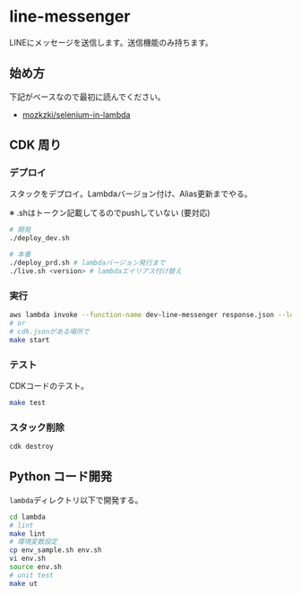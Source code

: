 # line-messenger

LINEにメッセージを送信します。送信機能のみ持ちます。

## 始め方

下記がベースなので最初に読んでください。

- [mozkzki/selenium-in-lambda](https://github.com/mozkzki/selenium-in-lambda)

## CDK 周り

### デプロイ

スタックをデプロイ。Lambdaバージョン付け、Alias更新までやる。

※ .shはトークン記載してるのでpushしていない (要対応)

```sh
# 開発
./deploy_dev.sh
```

```sh
# 本番
./deploy_prd.sh # lambdaバージョン発行まで
./live.sh <version> # lambdaエイリアス付け替え
```

### 実行

```sh
aws lambda invoke --function-name dev-line-messenger response.json --log-type Tail --query 'LogResult' --output text | base64 -d
# or
# cdk.jsonがある場所で
make start
```

### テスト

CDKコードのテスト。

```sh
make test
```

### スタック削除

```sh
cdk destroy
```

## Python コード開発

`lambda`ディレクトリ以下で開発する。

```sh
cd lambda
# lint
make lint
# 環境変数設定
cp env_sample.sh env.sh
vi env.sh
source env.sh
# unit test
make ut
```

